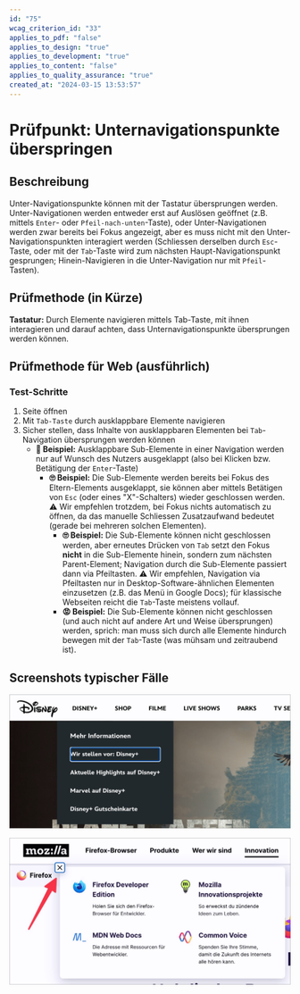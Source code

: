 ```yaml
---
id: "75"
wcag_criterion_id: "33"
applies_to_pdf: "false"
applies_to_design: "true"
applies_to_development: "true"
applies_to_content: "false"
applies_to_quality_assurance: "true"
created_at: "2024-03-15 13:53:57"
---
```


# Prüfpunkt: Unternavigationspunkte überspringen

## Beschreibung

Unter-Navigationspunkte können mit der Tastatur übersprungen werden. Unter-Navigationen werden entweder erst auf Auslösen geöffnet (z.B. mittels `Enter`- oder `Pfeil-nach-unten`-Taste), oder Unter-Navigationen werden zwar bereits bei Fokus angezeigt, aber es muss nicht mit den Unter-Navigationspunkten interagiert werden (Schliessen derselben durch `Esc`-Taste, oder mit der `Tab`-Taste wird zum nächsten Haupt-Navigationspunkt gesprungen; Hinein-Navigieren in die Unter-Navigation nur mit `Pfeil`-Tasten).

## Prüfmethode (in Kürze)

**Tastatur:** Durch Elemente navigieren mittels Tab-Taste, mit ihnen interagieren und darauf achten, dass Unternavigationspunkte übersprungen werden können.

## Prüfmethode für Web (ausführlich)

### Test-Schritte

1. Seite öffnen
1. Mit `Tab-Taste` durch ausklappbare Elemente navigieren
1. Sicher stellen, dass Inhalte von ausklappbaren Elementen bei `Tab`-Navigation übersprungen werden können
    - **🙂 Beispiel:** Ausklappbare Sub-Elemente in einer Navigation werden nur auf Wunsch des Nutzers ausgeklappt (also bei Klicken bzw. Betätigung der `Enter`-Taste)
        - **🙄 Beispiel:** Die Sub-Elemente werden bereits bei Fokus des Eltern-Elements ausgeklappt, sie können aber mittels Betätigen von `Esc` (oder eines "X"-Schalters) wieder geschlossen werden. ⚠️ Wir empfehlen trotzdem, bei Fokus nichts automatisch zu öffnen, da das manuelle Schliessen Zusatzaufwand bedeutet (gerade bei mehreren solchen Elementen).
            - **🙄 Beispiel:** Die Sub-Elemente können nicht geschlossen werden, aber erneutes Drücken von `Tab` setzt den Fokus **nicht** in die Sub-Elemente hinein, sondern zum nächsten Parent-Element; Navigation durch die Sub-Elemente passiert dann via Pfeiltasten. ⚠️ Wir empfehlen, Navigation via Pfeiltasten nur in Desktop-Software-ähnlichen Elementen einzusetzen (z.B. das Menü in Google Docs); für klassische Webseiten reicht die `Tab`-Taste meistens vollauf.
            - **😡 Beispiel:** Die Sub-Elemente können nicht geschlossen (und auch nicht auf andere Art und Weise übersprungen) werden, sprich: man muss sich durch alle Elemente hindurch bewegen mit der `Tab`-Taste (was mühsam und zeitraubend ist).

## Screenshots typischer Fälle

![Sub-Menüs bei Disney öffnen automatisch bei Fokus und können nicht geschlossen werden](images/sub-mens-bei-disney-ffnen-automatisch-bei-fokus-und-knnen-mit-esc-nicht-geschlossen-werden.png)

![Sub-Menüs bei Mozilla können mit Esc und X-Schalter geschlossen werden](images/sub-mens-bei-mozilla-knnen-mit-esc-und-x-schalter-geschlossen-werden.png)